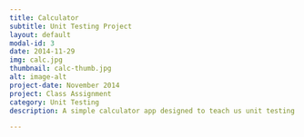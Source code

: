 ```yaml
---
title: Calculator
subtitle: Unit Testing Project
layout: default
modal-id: 3
date: 2014-11-29
img: calc.jpg
thumbnail: calc-thumb.jpg
alt: image-alt
project-date: November 2014
project: Class Assignment
category: Unit Testing
description: A simple calculator app designed to teach us unit testing using the Mocha/Chai testing framework, in addition to JavaScript and jQuery.  I got to work with one of my favorite people, Sonda, and build a cool little calculator.  Fun project.

---
```

